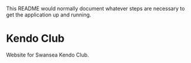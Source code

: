 This README would normally document whatever steps are necessary to get the
application up and running.

# Kendo Club
Website for Swansea Kendo Club.
